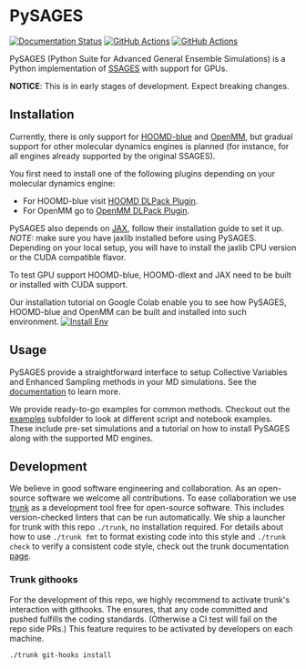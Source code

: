 # PySAGES

[![Documentation Status](https://readthedocs.org/projects/pysages/badge/?version=latest)](https://pysages.readthedocs.io/en/latest/?badge=latest)
[![GitHub Actions](https://github.com/SSAGESLabs/PySAGES/actions/workflows/ci.yml/badge.svg?branch=main)](https://github.com/SSAGESLabs/PySAGES/actions/workflows/ci.yml)
[![GitHub Actions](https://github.com/SSAGESLabs/PySAGES/actions/workflows/docker-ci.yml/badge.svg?branch=main)](https://github.com/SSAGESLabs/PySAGES/actions/workflows/docker-ci.yml)

PySAGES (Python Suite for Advanced General Ensemble Simulations) is a Python
implementation of [SSAGES](https://ssagesproject.github.io) with support for GPUs.

**NOTICE**: This is in early stages of development. Expect breaking changes.

## Installation

Currently, there is only support for
[HOOMD-blue](https://glotzerlab.engin.umich.edu/hoomd-blue) and
[OpenMM](http://openmm.org/), but gradual support for other molecular dynamics engines is
planned (for instance, for all engines already supported by the original SSAGES).

You first need to install one of the following plugins depending on your molecular
dynamics engine:

- For HOOMD-blue visit [HOOMD DLPack Plugin](https://github.com/SSAGESLabs/hoomd-dlext).
- For OpenMM go to [OpenMM DLPack Plugin](https://github.com/SSAGESLabs/openmm-dlext).

PySAGES also depends on [JAX](https://github.com/google/jax/), follow their installation
guide to set it up. _NOTE:_ make sure you have jaxlib installed before using PySAGES.
Depending on your local setup, you will have to install the jaxlib CPU version or the CUDA compatible flavor.

To test GPU support HOOMD-blue, HOOMD-dlext and JAX need to be built or installed with
CUDA support.

Our installation tutorial on Google Colab enable you to see how PySAGES,
HOOMD-blue and OpenMM can be built and installed into such environment.
[![Install Env](https://colab.research.google.com/assets/colab-badge.svg)](https://colab.research.google.com/github/SSAGESLabs/PySAGES/blob/main/examples/Install_PySAGES_Environment.ipynb)

## Usage

PySAGES provide a straightforward interface to setup Collective Variables and Enhanced
Sampling methods in your MD simulations. See the [documentation](https://pysages.readthedocs.io/en/latest/) to learn more.

We provide ready-to-go examples for common methods.
Checkout out the [examples](examples/) subfolder to look at different script and notebook examples.
These include pre-set simulations and a tutorial on how to install PySAGES along with the supported MD engines.

## Development

We believe in good software engineering and collaboration.
As an open-source software we welcome all contributions.
To ease collaboration we use [trunk](https://trunk.io) as a development tool free for open-source software.
This includes version-checked linters that can be run automatically.
We ship a launcher for trunk with this repo `./trunk`, no installation required.
For details about how to use `./trunk fmt` to format existing code into this style and `./trunk check` to verify a consistent code style, check out the trunk documentation [page](https://docs.trunk.io/docs).

### Trunk githooks

For the development of this repo, we highly recommend to activate trunk's interaction with githooks.
The ensures, that any code committed and pushed fulfills the coding standards. (Otherwise a CI test will fail on the repo side PRs.)
This feature requires to be activated by developers on each machine.

```shell
./trunk git-hooks install
```
